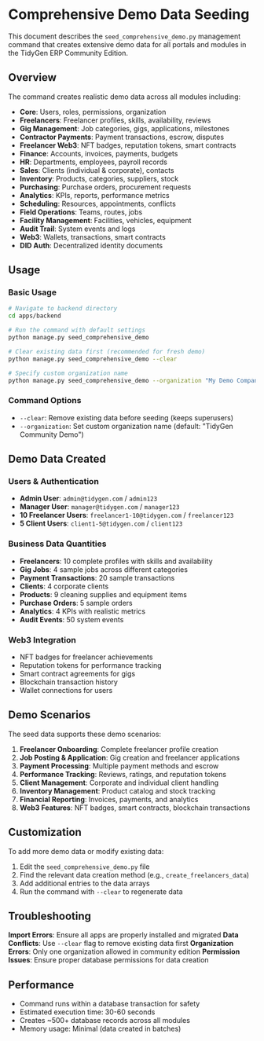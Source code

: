 # Comprehensive Demo Data Seeding

This document describes the `seed_comprehensive_demo.py` management command that creates extensive demo data for all portals and modules in the TidyGen ERP Community Edition.

## Overview

The command creates realistic demo data across all modules including:
- **Core**: Users, roles, permissions, organization
- **Freelancers**: Freelancer profiles, skills, availability, reviews
- **Gig Management**: Job categories, gigs, applications, milestones
- **Contractor Payments**: Payment transactions, escrow, disputes
- **Freelancer Web3**: NFT badges, reputation tokens, smart contracts
- **Finance**: Accounts, invoices, payments, budgets
- **HR**: Departments, employees, payroll records
- **Sales**: Clients (individual & corporate), contacts
- **Inventory**: Products, categories, suppliers, stock
- **Purchasing**: Purchase orders, procurement requests
- **Analytics**: KPIs, reports, performance metrics
- **Scheduling**: Resources, appointments, conflicts
- **Field Operations**: Teams, routes, jobs
- **Facility Management**: Facilities, vehicles, equipment
- **Audit Trail**: System events and logs
- **Web3**: Wallets, transactions, smart contracts
- **DID Auth**: Decentralized identity documents

## Usage

### Basic Usage
```bash
# Navigate to backend directory
cd apps/backend

# Run the command with default settings
python manage.py seed_comprehensive_demo

# Clear existing data first (recommended for fresh demo)
python manage.py seed_comprehensive_demo --clear

# Specify custom organization name
python manage.py seed_comprehensive_demo --organization "My Demo Company"
```

### Command Options

- `--clear`: Remove existing data before seeding (keeps superusers)
- `--organization`: Set custom organization name (default: "TidyGen Community Demo")

## Demo Data Created

### Users & Authentication
- **Admin User**: `admin@tidygen.com` / `admin123`
- **Manager User**: `manager@tidygen.com` / `manager123`
- **10 Freelancer Users**: `freelancer1-10@tidygen.com` / `freelancer123`
- **5 Client Users**: `client1-5@tidygen.com` / `client123`

### Business Data Quantities
- **Freelancers**: 10 complete profiles with skills and availability
- **Gig Jobs**: 4 sample jobs across different categories
- **Payment Transactions**: 20 sample transactions
- **Clients**: 4 corporate clients
- **Products**: 9 cleaning supplies and equipment items
- **Purchase Orders**: 5 sample orders
- **Analytics**: 4 KPIs with realistic metrics
- **Audit Events**: 50 system events

### Web3 Integration
- NFT badges for freelancer achievements
- Reputation tokens for performance tracking
- Smart contract agreements for gigs
- Blockchain transaction history
- Wallet connections for users

## Demo Scenarios

The seed data supports these demo scenarios:

1. **Freelancer Onboarding**: Complete freelancer profile creation
2. **Job Posting & Application**: Gig creation and freelancer applications
3. **Payment Processing**: Multiple payment methods and escrow
4. **Performance Tracking**: Reviews, ratings, and reputation tokens
5. **Client Management**: Corporate and individual client handling
6. **Inventory Management**: Product catalog and stock tracking
7. **Financial Reporting**: Invoices, payments, and analytics
8. **Web3 Features**: NFT badges, smart contracts, blockchain transactions

## Customization

To add more demo data or modify existing data:

1. Edit the `seed_comprehensive_demo.py` file
2. Find the relevant data creation method (e.g., `create_freelancers_data`)
3. Add additional entries to the data arrays
4. Run the command with `--clear` to regenerate data

## Troubleshooting

**Import Errors**: Ensure all apps are properly installed and migrated
**Data Conflicts**: Use `--clear` flag to remove existing data first
**Organization Errors**: Only one organization allowed in community edition
**Permission Issues**: Ensure proper database permissions for data creation

## Performance

- Command runs within a database transaction for safety
- Estimated execution time: 30-60 seconds
- Creates ~500+ database records across all modules
- Memory usage: Minimal (data created in batches)
